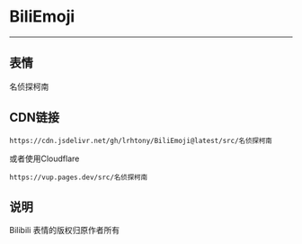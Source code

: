 # BiliEmoji
---
## 表情
名侦探柯南
## CDN链接
```
https://cdn.jsdelivr.net/gh/lrhtony/BiliEmoji@latest/src/名侦探柯南
```
或者使用Cloudflare
```
https://vup.pages.dev/src/名侦探柯南
```
## 说明
Bilibili 表情的版权归原作者所有
